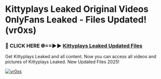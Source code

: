# Kittyplays Leaked Original Videos 0nlyFans Leaked - Files Updated! (vr0xs)

<h3>🔴 CLICK HERE 🌐==►► <a href="https://tinyurl.com/ehrbuxhb" rel="nofollow">Kittyplays Leaked Updated Files</a></h3>

Get Kittyplays Leaked and all content. Now you can access all videos and pictures of Kittyplays Leaked. New Updated Files 2025!

[![vr0xs](https://i.imgur.com/lVYEuWS.gif)](https://tinyurl.com/ehrbuxhb)
